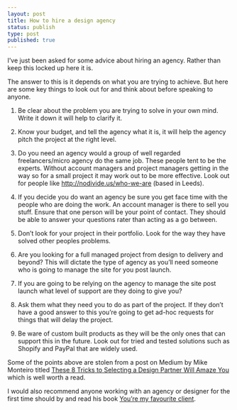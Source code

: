 ```yaml
---
layout: post
title: How to hire a design agency
status: publish
type: post
published: true
---
```



I’ve just been asked for some advice about hiring an agency. Rather than keep this locked up here it is.

The answer to this is it depends on what you are trying to achieve. But here are some key things to look out for and think about before speaking to anyone.

1. Be clear about the problem you are trying to solve in your own mind. Write it down it will help to clarify it.

2. Know your budget, and tell the agency what it is, it will help the agency pitch the project at the right level.

3. Do you need an agency would a group of well regarded freelancers/micro agency do the same job. These people tent to be the experts. Without account managers and project managers getting in the way so for a small project it may work out to be more effective. Look out for people like http://nodivide.us/who-we-are (based in Leeds).

4. If you decide you do want an agency be sure you get face time with the people who are doing the work. An account manager is there to sell you stuff. Ensure that one person will be your point of contact. They should be able to answer your questions rater than acting as a go between.

5. Don’t look for your project in their portfolio. Look for the way they have solved other peoples problems.

6. Are you looking for a full managed project from design to delivery and beyond? This will dictate the type of agency as you’ll need someone who is going to manage the site for you post launch.

7. If you are going to be relying on the agency to manage the site post launch what level of support are they doing to give you?

8. Ask them what they need you to do as part of the project. If they don’t have a good answer to this you’re going to get ad-hoc requests for things that will delay the project.

9. Be ware of custom built products as they will be the only ones that can support this in the future. Look out for tried and tested solutions such as Shopify and PayPal that are widely used.

Some of the points above are stolen from a post on Medium by Mike Monteiro titled [These 8 Tricks to Selecting a Design Partner Will Amaze You](https://medium.com/@monteiro/these-8-tricks-to-selecting-a-design-partner-will-amaze-you-84f40d290296) which is well worth a read.

I would also recommend anyone working with an agency or designer for the first time should by and read his book [You’re my favourite client](http://abookapart.com/products/youre-my-favorite-client).
